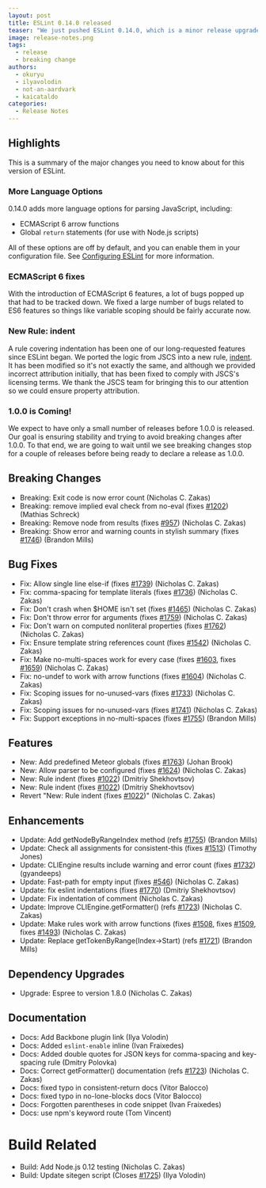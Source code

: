 ```yaml
---
layout: post
title: ESLint 0.14.0 released
teaser: "We just pushed ESLint 0.14.0, which is a minor release upgrade. This release includes new features and bug fixes."
image: release-notes.png
tags:
  - release
  - breaking change
authors:
  - okuryu
  - ilyavolodin
  - not-an-aardvark
  - kaicataldo
categories:
  - Release Notes
---
```


## Highlights

This is a summary of the major changes you need to know about for this version of ESLint.

### More Language Options

0.14.0 adds more language options for parsing JavaScript, including:

* ECMAScript 6 arrow functions
* Global `return` statements (for use with Node.js scripts)

All of these options are off by default, and you can enable them in your configuration file. See [Configuring ESLint](https://eslint.org/docs/user-guide/configuring) for more information.

### ECMAScript 6 fixes

With the introduction of ECMAScript 6 features, a lot of bugs popped up that had to be tracked down. We fixed a large number of bugs related to ES6 features so things like variable scoping should be fairly accurate now.

### New Rule: indent

A rule covering indentation has been one of our long-requested features since ESLint began. We ported the logic from JSCS into a new rule, [indent](https://eslint.org/docs/rules/indent). It has been modified so it's not exactly the same, and although we provided incorrect attribution initially, that has been fixed to comply with JSCS's licensing terms. We thank the JSCS team for bringing this to our attention so we could ensure property attribution.

### 1.0.0 is Coming!

We expect to have only a small number of releases before 1.0.0 is released. Our goal is ensuring stability and trying to avoid breaking changes after 1.0.0. To that end, we are going to wait until we see breaking changes stop for a couple of releases before being ready to declare a release as 1.0.0.

## Breaking Changes

* Breaking: Exit code is now error count (Nicholas C. Zakas)
* Breaking: remove implied eval check from no-eval (fixes [#1202](https://github.com/eslint/eslint/issues/1202)) (Mathias Schreck)
* Breaking: Remove node from results (fixes [#957](https://github.com/eslint/eslint/issues/957)) (Nicholas C. Zakas)
* Breaking: Show error and warning counts in stylish summary (fixes [#1746](https://github.com/eslint/eslint/issues/1746)) (Brandon Mills)

## Bug Fixes

* Fix: Allow single line else-if (fixes [#1739](https://github.com/eslint/eslint/issues/1739)) (Nicholas C. Zakas)
* Fix: comma-spacing for template literals (fixes [#1736](https://github.com/eslint/eslint/issues/1736)) (Nicholas C. Zakas)
* Fix: Don't crash when $HOME isn't set (fixes [#1465](https://github.com/eslint/eslint/issues/1465)) (Nicholas C. Zakas)
* Fix: Don't throw error for arguments (fixes [#1759](https://github.com/eslint/eslint/issues/1759)) (Nicholas C. Zakas)
* Fix: Don't warn on computed nonliteral properties (fixes [#1762](https://github.com/eslint/eslint/issues/1762)) (Nicholas C. Zakas)
* Fix: Ensure template string references count (fixes [#1542](https://github.com/eslint/eslint/issues/1542)) (Nicholas C. Zakas)
* Fix: Make no-multi-spaces work for every case (fixes [#1603](https://github.com/eslint/eslint/issues/1603), fixes [#1659](https://github.com/eslint/eslint/issues/1659)) (Nicholas C. Zakas)
* Fix: no-undef to work with arrow functions (fixes [#1604](https://github.com/eslint/eslint/issues/1604)) (Nicholas C. Zakas)
* Fix: Scoping issues for no-unused-vars (fixes [#1733](https://github.com/eslint/eslint/issues/1733)) (Nicholas C. Zakas)
* Fix: Scoping issues for no-unused-vars (fixes [#1741](https://github.com/eslint/eslint/issues/1741)) (Nicholas C. Zakas)
* Fix: Support exceptions in no-multi-spaces (fixes [#1755](https://github.com/eslint/eslint/issues/1755)) (Brandon Mills)

## Features

* New: Add predefined Meteor globals (fixes [#1763](https://github.com/eslint/eslint/issues/1763)) (Johan Brook)
* New: Allow parser to be configured (fixes [#1624](https://github.com/eslint/eslint/issues/1624)) (Nicholas C. Zakas)
* New: Rule indent (fixes [#1022](https://github.com/eslint/eslint/issues/1022)) (Dmitriy Shekhovtsov)
* New: Rule indent (fixes [#1022](https://github.com/eslint/eslint/issues/1022)) (Dmitriy Shekhovtsov)
* Revert "New: Rule indent (fixes [#1022](https://github.com/eslint/eslint/issues/1022))" (Nicholas C. Zakas)

## Enhancements

* Update: Add getNodeByRangeIndex method (refs [#1755](https://github.com/eslint/eslint/issues/1755)) (Brandon Mills)
* Update: Check all assignments for consistent-this (fixes [#1513](https://github.com/eslint/eslint/issues/1513)) (Timothy Jones)
* Update: CLIEngine results include warning and error count (fixes [#1732](https://github.com/eslint/eslint/issues/1732)) (gyandeeps)
* Update: Fast-path for empty input (fixes [#546](https://github.com/eslint/eslint/issues/546)) (Nicholas C. Zakas)
* Update: fix eslint indentations (fixes [#1770](https://github.com/eslint/eslint/issues/1770)) (Dmitriy Shekhovtsov)
* Update: Fix indentation of comment (Nicholas C. Zakas)
* Update: Improve CLIEngine.getFormatter() (refs [#1723](https://github.com/eslint/eslint/issues/1723)) (Nicholas C. Zakas)
* Update: Make rules work with arrow functions (fixes [#1508](https://github.com/eslint/eslint/issues/1508), fixes [#1509](https://github.com/eslint/eslint/issues/1509), fixes [#1493](https://github.com/eslint/eslint/issues/1493)) (Nicholas C. Zakas)
* Update: Replace getTokenByRange(Index->Start) (refs [#1721](https://github.com/eslint/eslint/issues/1721)) (Brandon Mills)

## Dependency Upgrades

* Upgrade: Espree to version 1.8.0 (Nicholas C. Zakas)

## Documentation

* Docs: Add Backbone plugin link (Ilya Volodin)
* Docs: Added `eslint-enable` inline (Ivan Fraixedes)
* Docs: Added double quotes for JSON keys for comma-spacing and key-spacing rule (Dmitry Polovka)
* Docs: Correct getFormatter() documentation (refs [#1723](https://github.com/eslint/eslint/issues/1723)) (Nicholas C. Zakas)
* Docs: fixed typo in consistent-return docs (Vitor Balocco)
* Docs: fixed typo in no-lone-blocks docs (Vitor Balocco)
* Docs: Forgotten parentheses in code snippet (Ivan Fraixedes)
* Docs: use npm's keyword route (Tom Vincent)

# Build Related

* Build: Add Node.js 0.12 testing (Nicholas C. Zakas)
* Build: Update sitegen script (Closes [#1725](https://github.com/eslint/eslint/issues/1725)) (Ilya Volodin)
